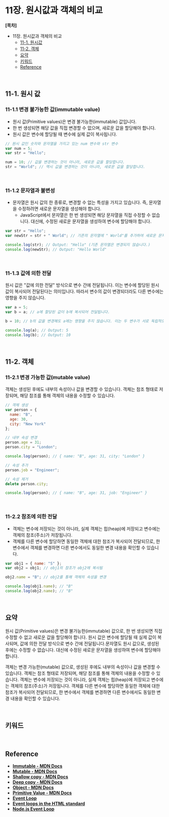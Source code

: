 # 11장. 원시값과 객체의 비교

**[목차]**
- 11장. 원시값과 객체의 비교
  - [11-1. 원시값](#11-1-원시값)
  - [11-2. 객체](#11-2-객체)
  - [요약](#요약)
  - [키워드](#키워드)
  - [Reference](#reference)

<br>

## 11-1. 원시 값

### 11-1.1 변경 불가능한 값(immutable value)
- 원시 값(Primitive values)은 변경 불가능한(immutable) 값입니다. 
- 한 번 생성되면 해당 값을 직접 변경할 수 없으며, 새로운 값을 할당해야 합니다.
- 원시 값은 변수에 할당될 때 변수에 실제 값이 복사됩니다.

```jsx
// 원시 값인 숫자와 문자열을 가지고 있는 num 변수와 str 변수
var num = 5;
var str = "Hello";

num = 10; // 값을 변경하는 것이 아니라, 새로운 값을 할당합니다.
str = "World"; // 역시 값을 변경하는 것이 아니라, 새로운 값을 할당합니다.
```

<br>

### 11-1.2 문자열과 불변성
- 문자열은 원시 값의 한 종류로, 변경할 수 없는 특성을 가지고 있습니다. 즉, 문자열을 수정하려면 새로운 문자열을 생성해야 합니다.
  - JavaScript에서 문자열은 한 번 생성되면 해당 문자열을 직접 수정할 수 없습니다. 대신에, 수정된 새로운 문자열을 생성하여 변수에 할당해야 합니다.

```jsx
var str = "Hello";
var newStr = str + " World"; // 기존의 문자열에 " World"를 추가하여 새로운 문자열을 생성합니다.

console.log(str); // Output: "Hello" (기존 문자열은 변경되지 않습니다.)
console.log(newStr); // Output: "Hello World"
```

<br>

### 11-1.3 값에 의한 전달
원시 값은 "값에 의한 전달" 방식으로 변수 간에 전달됩니다. 이는 변수에 할당된 원시 값이 복사되어 전달된다는 의미입니다. 따라서 변수의 값이 변경되더라도 다른 변수에는 영향을 주지 않습니다.

```jsx
var a = 5;
var b = a; // a에 할당된 값이 b에 복사되어 전달됩니다.

b = 10; // b의 값을 변경해도 a에는 영향을 주지 않습니다. 이는 두 변수가 서로 독립적으로 값이 저장되기 때문입니다.

console.log(a); // Output: 5
console.log(b); // Output: 10
```

<br>

## 11-2. 객체

### 11-2.1 변경 가능한 값(mutable value)
객체는 생성된 후에도 내부의 속성이나 값을 변경할 수 있습니다. 객체는 참조 형태로 저장되며, 해당 참조를 통해 객체의 내용을 수정할 수 있습니다.

```jsx
// 객체 생성
var person = {
  name: "B",
  age: 30,
  city: "New York"
};

// 내부 속성 변경
person.age = 31;
person.city = "London";

console.log(person); // { name: "B", age: 31, city: "London" }

// 속성 추가
person.job = "Engineer";

// 속성 제거
delete person.city;

console.log(person); // { name: "B", age: 31, job: "Engineer" }
```

<br>

### 11-2.2 참조에 의한 전달
- 객체는 변수에 저장되는 것이 아니라, 실제 객체는 힙(heap)에 저장되고 변수에는 객체의 참조(주소)가 저장됩니다. 
- 객체를 다른 변수에 할당하면 동일한 객체에 대한 참조가 복사되어 전달되므로, 한 변수에서 객체를 변경하면 다른 변수에서도 동일한 변경 내용을 확인할 수 있습니다.

```jsx
var obj1 = { name: "S" };
var obj2 = obj1; // obj1의 참조가 obj2에 복사됨

obj2.name = "B"; // obj2를 통해 객체의 속성을 변경

console.log(obj1.name); // "B"
console.log(obj2.name); // "B"
```

<br>

## 요약
원시 값(Primitive values)은 변경 불가능한(immutable) 값으로, 한 번 생성되면 직접 수정할 수 없고 새로운 값을 할당해야 합니다. 원시 값은 변수에 할당될 때 실제 값이 복사되며, 값에 의한 전달 방식으로 변수 간에 전달됩니다.문자열도 원시 값으로, 생성된 후에는 수정할 수 없습니다. 대신에 수정된 새로운 문자열을 생성하여 변수에 할당해야 합니다.

객체는 변경 가능한(mutable) 값으로, 생성된 후에도 내부의 속성이나 값을 변경할 수 있습니다. 객체는 참조 형태로 저장되며, 해당 참조를 통해 객체의 내용을 수정할 수 있습니다.
객체는 변수에 저장되는 것이 아니라, 실제 객체는 힙(heap)에 저장되고 변수에는 객체의 참조(주소)가 저장됩니다. 객체를 다른 변수에 할당하면 동일한 객체에 대한 참조가 복사되어 전달되므로, 한 변수에서 객체를 변경하면 다른 변수에서도 동일한 변경 내용을 확인할 수 있습니다.

<br>

## 키워드

<br>

## Reference
- [**Immutable - MDN Docs**](https://developer.mozilla.org/en-US/docs/Glossary/Immutable)
- [**Mutable - MDN Docs**](https://developer.mozilla.org/en-US/docs/Glossary/Mutable)
- [**Shallow copy - MDN Docs**](https://developer.mozilla.org/en-US/docs/Glossary/Shallow_copy)
- [**Deep copy - MDN Docs**](https://developer.mozilla.org/en-US/docs/Glossary/Deep_copy)
- [**Object - MDN Docs**](https://developer.mozilla.org/en-US/docs/Web/JavaScript/Reference/Global_Objects/Object)
- [**Primitive Value - MDN Docs**](https://developer.mozilla.org/en-US/docs/Glossary/Primitive)
- [**Event Loop**](https://developer.mozilla.org/en-US/docs/Web/JavaScript/Event_loop)
- [**Event loops in the HTML standard**](https://html.spec.whatwg.org/multipage/webappapis.html#event-loops)
- [**Node.js Event Loop**](https://nodejs.org/en/docs/guides/event-loop-timers-and-nexttick#what-is-the-event-loop)